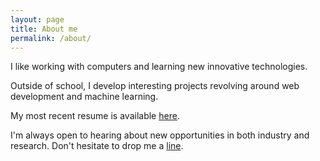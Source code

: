 ```yaml
---
layout: page
title: About me
permalink: /about/
---
```


I like working with computers and learning new innovative technologies.

Outside of school, I develop interesting projects revolving around web development and machine learning.

My most recent resume is available [here](https://drive.google.com/file/d/1OpFQwpXeybKNg8AvEYElko1lkQhzlycY/view?usp=sharing).     

I'm always open to hearing about new opportunities in both industry and research. Don't hesitate to drop me a [line](mailto:armansidhu3@gmail.com).
